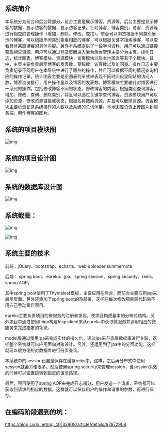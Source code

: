 
## 系统简介
本系统分为前台和后台两部分，前台主要是展示博客，资源等，后台主要是显示博客的数据，显示访客的数据，显示访客记录，针对博客，博客类别，访客，资源等进行相应的管理操作（增加，删除，修改，查找）。前台可以浏览根据不同类别展示的博客，可以根据不同类别查看相应的博客，可以根据关键字搜索博客，可以查看具体某篇博客的具体内容。另外本系统提供了一些学习资料，用户可以通过链接获取相应资源。用户可以通过登录页面进入后台后台管理主要分为主页，操作日志，统计图表，博客模块，资源模块，访客模块以及本地图库等若干个模块。其中，主页主要负责展示博客的发表数，草稿数，访客数以及访问量。操作日志主要负责记录不同用户在本系统中进行了哪些的操作，并且可以根据不同的情况查询相应的操作记录。统计图表主要是用图表的形式来表现不同时间段里网站的访问人数，博客浏览排行，用户操作量以及博客的发表数。博客模块主要输针对博客进行一系列的操作，包括修改博客不同的状态，修改博客的内容，根据类别查询博客，增加、修改、查询、删除类别，并且可以通过关键字查询博客。资源模块用户可以添加资源，修改资源链接或状态，根据名称搜索资源，并且可以删除资源。访客模块主要负责记录系统操作的人数以及系统的总访问量。本地图库负责上传图片到服务端，用作博客的图片。

## 系统的项目模块图

![img](https://github.com/pgoup/BlogSystem/blob/master/%E5%9B%BE%E7%89%87/BlogSystem1.png)

## 系统的项目设计图

![img](https://github.com/pgoup/BlogSystem/blob/master/%E5%9B%BE%E7%89%87/BlogSystem2.png)
<br>

## 系统的数据库设计图

![img](https://github.com/pgoup/BlogSystem/blob/master/%E5%9B%BE%E7%89%87/BlogSystem3.jpg)

## 系统截图：

![img](https://github.com/pgoup/BlogSystem/blob/master/%E5%9B%BE%E7%89%87/blogs.jpg)

![img](https://github.com/pgoup/BlogSystem/blob/master/%E5%9B%BE%E7%89%87/index.jpg)


##  系统主要的技术
前端：jQuery、bootstrap、echarts、web uploader summernote

后端： spring boot、eureka、jpa、spring session、spring security、redis、spring AOP。

其中spring boot使用了Thymeleaf模板，主要应用在后台，而前台主要应用jsp来展示页面。另外还添加了spring boot的热部署，这样在每次修改项目源代码后不用自己手动重启项目。

eureka主要负责项目的微服务的注册和发现，使项目构成基本的分布式结构。另外项目中通过使用feign构建feignclient来从eureka中获取微服务并调用相应的微服务来完成指定的功能。

model层通过使用jpa来完成实体的持久化，通过jpa来与底层数据库进行关联，这样整个系统就可以应用面向对象设计。另外，还运用到了jpa中的分页功能，这样就可以很方便的对数据库进行分页查询。

本系统中的session设置是保存在缓存redis中，这样，之后再分布式中使用session就会方便很多。然后使用spring security来管理session，当session失效的时候可以设置跳转到指定的请求路径。

最后，项目使用了spring AOP来完成日志部分，用户发送一个请求，系统都可以获取到请求的相应的数据，这样就可以保存用户的操作和请求的参数，再进行保存。
       
##  在编码阶段遇到的坑：
https://blog.csdn.net/qq_40133908/article/details/87972904


